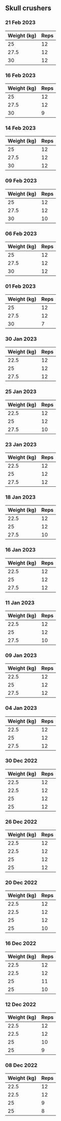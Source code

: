 ## Skull crushers

### 21 Feb 2023

| Weight (kg) | Reps |
| ----------- | ---- |
| 25 | 12 |
| 27.5 | 12 |
| 30 | 12 |

### 16 Feb 2023

| Weight (kg) | Reps |
| ----------- | ---- |
| 25 | 12 |
| 27.5 | 12 |
| 30 | 9 |

### 14 Feb 2023

| Weight (kg) | Reps |
| ----------- | ---- |
| 25 | 12 |
| 27.5 | 12 |
| 30 | 12 |

### 09 Feb 2023

| Weight (kg) | Reps |
| ----------- | ---- |
| 25 | 12 |
| 27.5 | 12 |
| 30 | 10 |

### 06 Feb 2023

| Weight (kg) | Reps |
| ----------- | ---- |
| 25 | 12 |
| 27.5 | 12 |
| 30 | 12 |

### 01 Feb 2023

| Weight (kg) | Reps |
| ----------- | ---- |
| 25 | 12 |
| 27.5 | 12 |
| 30 | 7 |

### 30 Jan 2023

| Weight (kg) | Reps |
| ----------- | ---- |
| 22.5 | 12 |
| 25 | 12 |
| 27.5 | 12 |

### 25 Jan 2023

| Weight (kg) | Reps |
| ----------- | ---- |
| 22.5 | 12 |
| 25 | 12 |
| 27.5 | 10 |

### 23 Jan 2023

| Weight (kg) | Reps |
| ----------- | ---- |
| 22.5 | 12 |
| 25 | 12 |
| 27.5 | 12 |

### 18 Jan 2023

| Weight (kg) | Reps |
| ----------- | ---- |
| 22.5 | 12 |
| 25 | 12 |
| 27.5 | 10 |

### 16 Jan 2023

| Weight (kg) | Reps |
| ----------- | ---- |
| 22.5 | 12 |
| 25 | 12 |
| 27.5 | 12 |

### 11 Jan 2023

| Weight (kg) | Reps |
| ----------- | ---- |
| 22.5 | 12 |
| 25 | 12 |
| 27.5 | 10 |

### 09 Jan 2023

| Weight (kg) | Reps |
| ----------- | ---- |
| 22.5 | 12 |
| 25 | 12 |
| 27.5 | 12 |

### 04 Jan 2023

| Weight (kg) | Reps |
| ----------- | ---- |
| 22.5 | 12 |
| 25 | 12 |
| 27.5 | 12 |

### 30 Dec 2022

| Weight (kg) | Reps |
| ----------- | ---- |
| 22.5 | 12 |
| 22.5 | 12 |
| 25 | 12 |
| 25 | 12 |

### 26 Dec 2022

| Weight (kg) | Reps |
| ----------- | ---- |
| 22.5 | 12 |
| 22.5 | 12 |
| 25 | 12 |
| 25 | 12 |

### 20 Dec 2022

| Weight (kg) | Reps |
| ----------- | ---- |
| 22.5 | 12 |
| 22.5 | 12 |
| 25 | 12 |
| 25 | 10 |

### 16 Dec 2022

| Weight (kg) | Reps |
| ----------- | ---- |
| 22.5 | 12 |
| 22.5 | 12 |
| 25 | 11 |
| 25 | 10 |

### 12 Dec 2022

| Weight (kg) | Reps |
| ----------- | ---- |
| 22.5 | 12 |
| 22.5 | 12 |
| 25 | 10 |
| 25 | 9 |

### 08 Dec 2022

| Weight (kg) | Reps |
| ----------- | ---- |
| 22.5 | 12 |
| 22.5 | 12 |
| 25 | 9 |
| 25 | 8 |